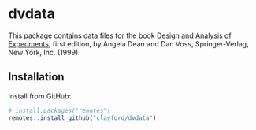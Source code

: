 # dvdata

This package contains data files for the book [Design and Analysis of Experiments](http://www.wright.edu/~dvoss/book/DeanVoss.html), first edition, by Angela Dean and Dan Voss, Springer-Verlag, New York, Inc. (1999)

## Installation

Install from GitHub:
```R
# install.packages("remotes")
remotes::install_github("clayford/dvdata")
```

